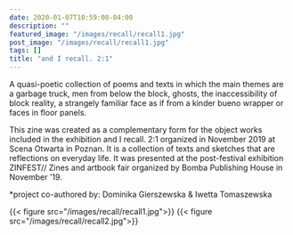 ```yaml
---
date: 2020-01-07T10:59:08-04:00
description: ""
featured_image: "/images/recall/recall1.jpg"
post_image: "/images/recall/recall1.jpg"
tags: []
title: "and I recall. 2:1"
---
```

A quasi-poetic collection of poems and texts in which the main themes are a garbage truck, men from below the block, ghosts, the inaccessibility of block reality, a strangely familiar face as if from a kinder bueno wrapper or faces in floor panels. 

This zine was created as a complementary form for the object works included in the exhibition and I recall. 2:1 organized in November 2019 at Scena Otwarta in Poznan. It is a collection of texts and sketches that are reflections on everyday life. It was presented at the post-festival exhibition ZINFEST// Zines and artbook fair organized by Bomba Publishing House in November '19.

*project co-authored by: Dominika Gierszewska & Iwetta Tomaszewska


{{< figure src="/images/recall/recall1.jpg">}}
{{< figure src="/images/recall/recall2.jpg">}}

